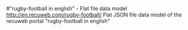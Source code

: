 #"rugby-football in english" - Flat file data model
http://en.recuweb.com/rugby-football/
Flat JSON file data model of the recuweb portal "rugby-football in english"
